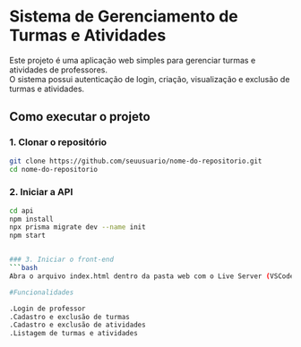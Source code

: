 # Sistema de Gerenciamento de Turmas e Atividades

Este projeto é uma aplicação web simples para gerenciar turmas e atividades de professores.  
O sistema possui autenticação de login, criação, visualização e exclusão de turmas e atividades.

## Como executar o projeto

### 1. Clonar o repositório
```bash
git clone https://github.com/seuusuario/nome-do-repositorio.git
cd nome-do-repositorio

```
### 2. Iniciar a API
```bash
cd api
npm install
npx prisma migrate dev --name init
npm start


### 3. Iniciar o front-end
```bash
Abra o arquivo index.html dentro da pasta web com o Live Server (VSCode).

#Funcionalidades

.Login de professor
.Cadastro e exclusão de turmas
.Cadastro e exclusão de atividades
.Listagem de turmas e atividades
